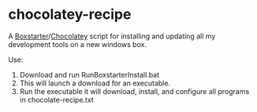 chocolatey-recipe
=================

A [Boxstarter](http://boxstarter.org/)/[Chocolatey](https://chocolatey.org/) script for installing and updating all my development tools on a new windows box. 

Use:
  1. Download and run RunBoxstarterInstall.bat
  2. This will launch a download for an executable. 
  2. Run the executable it will download, install, and configure all programs in chocolate-recipe.txt
